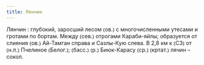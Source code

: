 ```yaml
---
title: Лянчин
---
```


Лянчин
: глубокий, заросший лесом ⦅ов.⦆ с многочисленными утесами и гротами по бортам. Между ⦅сев.⦆ отрогами Караби-яйлы; образуется от слияния ⦅ов.⦆ Ай-Тамган справа и Сазлы-Кую слева. В 2,8 км к ⦅СЗ⦆ от ⦅н.п.⦆ Пчелиное ⦅Белог.⦆; ⦅басс.⦆ ⦅р.⦆ Биюк-Карасу ⦅ср.⦆ ⦅кртат.⦆ лячин – сокол.
